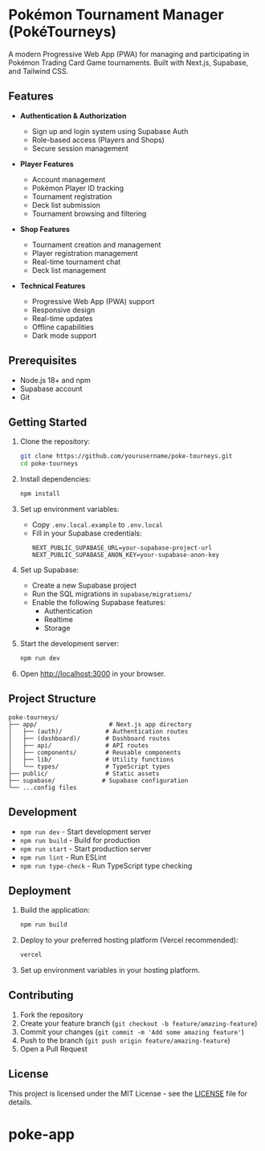 # Pokémon Tournament Manager (PokéTourneys)

A modern Progressive Web App (PWA) for managing and participating in Pokémon Trading Card Game tournaments. Built with Next.js, Supabase, and Tailwind CSS.

## Features

- **Authentication & Authorization**
  - Sign up and login system using Supabase Auth
  - Role-based access (Players and Shops)
  - Secure session management

- **Player Features**
  - Account management
  - Pokémon Player ID tracking
  - Tournament registration
  - Deck list submission
  - Tournament browsing and filtering

- **Shop Features**
  - Tournament creation and management
  - Player registration management
  - Real-time tournament chat
  - Deck list management

- **Technical Features**
  - Progressive Web App (PWA) support
  - Responsive design
  - Real-time updates
  - Offline capabilities
  - Dark mode support

## Prerequisites

- Node.js 18+ and npm
- Supabase account
- Git

## Getting Started

1. Clone the repository:
   ```bash
   git clone https://github.com/yourusername/poke-tourneys.git
   cd poke-tourneys
   ```

2. Install dependencies:
   ```bash
   npm install
   ```

3. Set up environment variables:
   - Copy `.env.local.example` to `.env.local`
   - Fill in your Supabase credentials:
     ```
     NEXT_PUBLIC_SUPABASE_URL=your-supabase-project-url
     NEXT_PUBLIC_SUPABASE_ANON_KEY=your-supabase-anon-key
     ```

4. Set up Supabase:
   - Create a new Supabase project
   - Run the SQL migrations in `supabase/migrations/`
   - Enable the following Supabase features:
     - Authentication
     - Realtime
     - Storage

5. Start the development server:
   ```bash
   npm run dev
   ```

6. Open [http://localhost:3000](http://localhost:3000) in your browser.

## Project Structure

```
poke-tourneys/
├── app/                    # Next.js app directory
│   ├── (auth)/            # Authentication routes
│   ├── (dashboard)/       # Dashboard routes
│   ├── api/               # API routes
│   ├── components/        # Reusable components
│   ├── lib/               # Utility functions
│   └── types/             # TypeScript types
├── public/                # Static assets
├── supabase/             # Supabase configuration
└── ...config files
```

## Development

- `npm run dev` - Start development server
- `npm run build` - Build for production
- `npm run start` - Start production server
- `npm run lint` - Run ESLint
- `npm run type-check` - Run TypeScript type checking

## Deployment

1. Build the application:
   ```bash
   npm run build
   ```

2. Deploy to your preferred hosting platform (Vercel recommended):
   ```bash
   vercel
   ```

3. Set up environment variables in your hosting platform.

## Contributing

1. Fork the repository
2. Create your feature branch (`git checkout -b feature/amazing-feature`)
3. Commit your changes (`git commit -m 'Add some amazing feature'`)
4. Push to the branch (`git push origin feature/amazing-feature`)
5. Open a Pull Request

## License

This project is licensed under the MIT License - see the [LICENSE](LICENSE) file for details.
# poke-app
